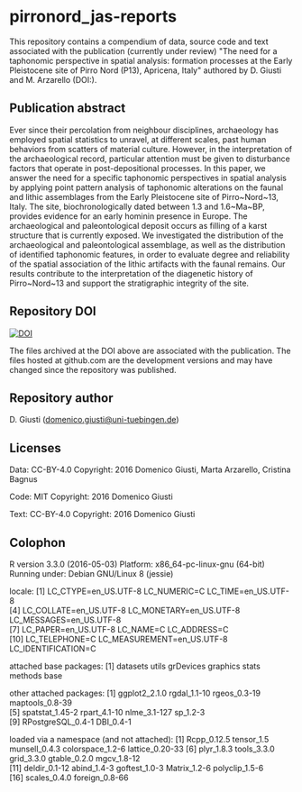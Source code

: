 pirronord_jas-reports
=====================================

This repository contains a compendium of data, source code and text associated with the publication (currently under review) "The need for a taphonomic perspective in spatial analysis: formation processes at the Early Pleistocene site of Pirro Nord (P13), Apricena, Italy" authored by D. Giusti and M. Arzarello (DOI:).

## Publication abstract

Ever since their percolation from neighbour disciplines, archaeology has employed spatial statistics to unravel, at different scales, past human behaviors from scatters of material culture. However, in the interpretation of the archaeological record, particular attention must be given to disturbance factors that operate in post-depositional processes. In this paper, we answer the need for a specific taphonomic perspectives in spatial analysis by applying point pattern analysis of taphonomic alterations on the faunal and lithic assemblages from the Early Pleistocene site of Pirro~Nord~13, Italy. The site, biochronologically dated between 1.3 and 1.6~Ma~BP, provides evidence for an early hominin presence in Europe. The archaeological and paleontological deposit occurs as filling of a karst structure that is currently exposed. We investigated the distribution of the archaeological and paleontological assemblage, as well as the distribution of identified taphonomic features, in order to evaluate degree and reliability of the spatial association of the lithic artifacts with the faunal remains. Our results contribute to the interpretation of the diagenetic history of Pirro~Nord~13 and support the stratigraphic integrity of the site.

## Repository DOI

[![DOI](https://zenodo.org/badge/22165/dncgst/pirronord_jas-reports.svg)](https://zenodo.org/badge/latestdoi/22165/dncgst/pirronord_jas-reports)

The files archived at the DOI above are associated with the publication. The files hosted at github.com are the development versions and may have changed since the repository was published.

## Repository author

D. Giusti (domenico.giusti@uni-tuebingen.de)

## Licenses

Data: CC-BY-4.0 Copyright: 2016 Domenico Giusti, Marta Arzarello, Cristina Bagnus

Code: MIT Copyright: 2016 Domenico Giusti

Text: CC-BY-4.0 Copyright: 2016 Domenico Giusti

## Colophon

R version 3.3.0 (2016-05-03)
Platform: x86_64-pc-linux-gnu (64-bit)
Running under: Debian GNU/Linux 8 (jessie)

locale:
 [1] LC_CTYPE=en_US.UTF-8       LC_NUMERIC=C               LC_TIME=en_US.UTF-8       
 [4] LC_COLLATE=en_US.UTF-8     LC_MONETARY=en_US.UTF-8    LC_MESSAGES=en_US.UTF-8   
 [7] LC_PAPER=en_US.UTF-8       LC_NAME=C                  LC_ADDRESS=C              
[10] LC_TELEPHONE=C             LC_MEASUREMENT=en_US.UTF-8 LC_IDENTIFICATION=C       

attached base packages:
[1] datasets  utils     grDevices graphics  stats     methods   base     

other attached packages:
 [1] ggplot2_2.1.0     rgdal_1.1-10      rgeos_0.3-19      maptools_0.8-39  
 [5] spatstat_1.45-2   rpart_4.1-10      nlme_3.1-127      sp_1.2-3         
 [9] RPostgreSQL_0.4-1 DBI_0.4-1        

loaded via a namespace (and not attached):
 [1] Rcpp_0.12.5      tensor_1.5       munsell_0.4.3    colorspace_1.2-6 lattice_0.20-33 
 [6] plyr_1.8.3       tools_3.3.0      grid_3.3.0       gtable_0.2.0     mgcv_1.8-12     
[11] deldir_0.1-12    abind_1.4-3      goftest_1.0-3    Matrix_1.2-6     polyclip_1.5-6  
[16] scales_0.4.0     foreign_0.8-66 